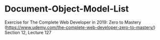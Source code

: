 # Document-Object-Model-List

Exercise for The Complete Web Developer in 2019: Zero to Mastery (https://www.udemy.com/the-complete-web-developer-zero-to-mastery/) Section 12, Lecture 127
